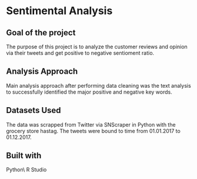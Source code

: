 # Sentimental Analysis
## Goal of the project
The purpose of this project is to analyze the customer reviews and opinion via their tweets and get positive to negative sentioment ratio.

## Analysis Approach
Main analysis approach after performing data cleaning was the text analysis to successfully identified the major positive and negative key words.

## Datasets Used
The data was scrapped from Twitter via SNScraper in Python with the grocery store hastag. The tweets were bound to time from 01.01.2017 to 01.12.2017.

## Built with
Python\ R Studio
